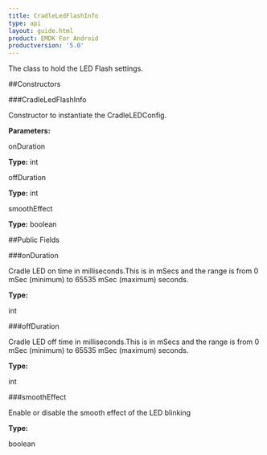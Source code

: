 ```yaml
---
title: CradleLedFlashInfo
type: api
layout: guide.html
product: EMDK For Android
productversion: '5.0'
---
```



The class to hold the LED Flash settings.

##Constructors

###CradleLedFlashInfo

Constructor to instantiate the CradleLEDConfig.

**Parameters:**

onDuration



**Type:** int

offDuration



**Type:** int

smoothEffect



**Type:** boolean

##Public Fields

###onDuration

Cradle LED on time in milliseconds.This is in mSecs and the range is from 0 mSec (minimum) to 65535 mSec (maximum) seconds.

**Type:**

int

###offDuration

Cradle LED off time in milliseconds.This is in mSecs and the range is from 0 mSec (minimum) to 65535 mSec (maximum) seconds.

**Type:**

int

###smoothEffect

Enable or disable the smooth effect of the LED blinking

**Type:**

boolean





